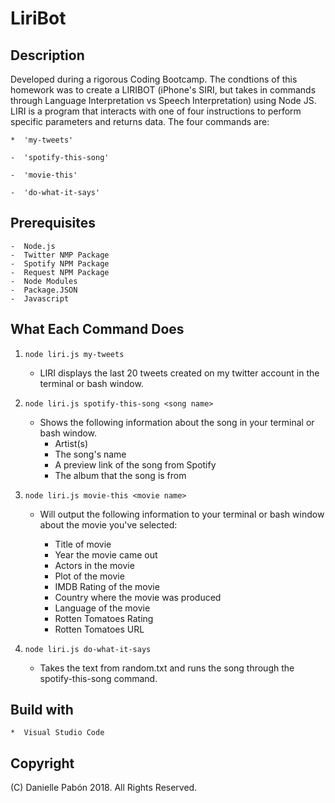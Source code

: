 # LiriBot 

## Description

Developed during a rigorous Coding Bootcamp. The condtions of this homework was to create a LIRIBOT (iPhone's SIRI, but takes in commands through Language Interpretation vs Speech Interpretation) using Node JS. LIRI is a program that interacts with one of four instructions to perform specific parameters and returns data. The four commands are:

    *  'my-tweets'

    -  'spotify-this-song'

    -  'movie-this'

    -  'do-what-it-says'

## Prerequisites

    -  Node.js
    -  Twitter NMP Package
    -  Spotify NPM Package
    -  Request NPM Package
    -  Node Modules
    -  Package.JSON
    -  Javascript
    


## What Each Command Does

1. `node liri.js my-tweets`

    * LIRI displays the last 20 tweets created on my twitter account in the terminal or bash window.

2. `node liri.js spotify-this-song <song name>`
    * Shows the following information about the song in your terminal or bash window.
        * Artist(s)
        * The song's name 
        * A preview link of the song from Spotify
        * The album that the song is from

3.  `node liri.js movie-this <movie name>`

    * Will output the following information to your terminal or bash window about the movie you've selected:

        * Title of movie
        * Year the movie came out
        * Actors in the movie
        * Plot of the movie
        * IMDB Rating of the movie
        * Country where the movie was produced
        * Language of the movie
        * Rotten Tomatoes Rating
        * Rotten Tomatoes URL

4. `node liri.js do-what-it-says`

    * Takes the text from random.txt and runs the song through the spotify-this-song command.

## Build with

    *  Visual Studio Code

## Copyright

(C) Danielle Pabón 2018. All Rights Reserved.










    

    
        
    



